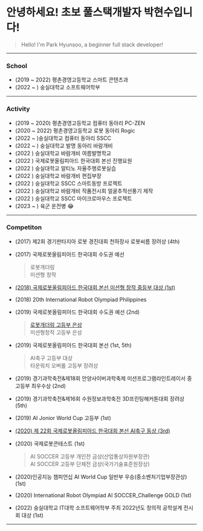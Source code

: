 # 안녕하세요! 초보 풀스택개발자 박현수입니다!  
> Hello! I'm Park Hyunsoo, a beginner full stack developer!

---
### School 
* (2019 ~ 2022) 평촌경영고등학교 스마트 콘텐츠과
* (2022 ~ ) 숭실대학교 소프트웨어학부 
---
### Activity 
* (2019 ~ 2020) 평촌경영고등학교 컴퓨터 동아리 PC-ZEN 
* (2020 ~ 2022) 평촌경영고등학교 로봇 동아리 Rogic
* (2022 ~ )숭실대학교 컴퓨터 동아리 SSCC
* (2022 ~ ) 숭실대학교 발명 동아리 바람개비
* (2022 ) 숭실대학교 바람개비 여름발명학교
* (2022 ) 국제로봇올림피아드 한국대회 본선 진행요원
* (2022 ) 숭실대학교 알티노 자율주행로봇실습
* (2022 ) 숭실대학교 바람개비 편집부장
* (2022 ) 숭실대학교 SSCC 스마트동방 프로젝트
* (2022 ) 숭실대학교 바람개비 작품전시회 얼굴추적선풍기 제작
* (2022 ) 숭실대학교 SSCC 마이크로마우스 프로젝트
* (2023 ~ ) 육군 운전병 
:joy:
---

### Competiton
* (2017) 제2회 경기판타지아 로봇 경진대회 천하장사 로봇씨름 장려상 (4th)
* (2017) 국제로봇올림피아드 한국대회 수도권 예선
    > 로봇개더링  
    > 미션형 창작
* [(2018) 국제로봇올림피아드 한국대회 본선 미션형 창작 중등부 대상 (1st)](https://www.youtube.com/watch?v=mhB1UDhXNVU "유튜브")

* (2018) 20th International Robot Olympiad Philippines

* (2019) 국제로봇올림피아드 한국대회 수도권 예선 (2nd)
    > [로봇개더링 고등부 은상](https://www.youtube.com/watch?v=fAz92CizTvY "유튜브")  
    > 미션형창작 고등부 은상

* (2019) 국제로봇올림피아드 한국대회 본선 (1st, 5th)
    > AI축구 고등부 대상    
    > 타운워치 오버롤 고등부 장려상

* (2019) 경기과학축전&제18회 안양사이버과학축제 미션프로그램라인트레이서 중고등부 최우수상 (2nd)

* (2019) 경기과학축전&제16회 수원정보과학축전 3D프린팅해커톤대회 장려상 (5th)

* (2019) AI Jonior World Cup 고등부 (1st) 

*  [(2020) 제 22회 국제로봇올림피아드 한국대회 본선 AI축구 동상 (3rd)](https://www.youtube.com/watch?v=AZJf6COEpA8 "유튜브")

* (2020) 국제로봇콘테스트 (1st)
    > AI SOCCER 고등부 개인전 금상(산업통상자원부장관)    
    > AI SOCCER 고등부 단체전 금상(국가기술표준원장상) 

* (2020)인공지능 챔피언십 AI World Cup 일반부 우승(중소벤처기업부장관상) (1st)

* (2020) International Robot Olympiad AI SOCCER_Challenge GOLD (1st)

* (2022) 숭실대학교 IT대학 소프트웨어학부 주최 2022년도 창의적 공학설계 전시회 대상 (1st)

--- 

<!--
**hyunsoopark4/hyunsoopark4** is a ✨ _special_ ✨ repository because its `README.md` (this file) appears on your GitHub profile.

Here are some ideas to get you started:

- 🔭 I’m currently working on ...
- 🌱 I’m currently learning ...
- 👯 I’m looking to collaborate on ...
- 🤔 I’m looking for help with ...
- 💬 Ask me about ...
- 📫 How to reach me: ...
- 😄 Pronouns: ...
- ⚡ Fun fact: ...
-->
